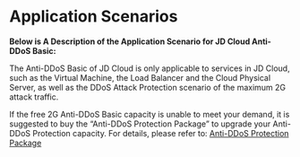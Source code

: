 # Application Scenarios

**Below is A Description of the Application Scenario for JD Cloud Anti-DDoS Basic:**

The Anti-DDoS Basic of JD Cloud is only applicable to services in JD Cloud, such as the Virtual Machine, the Load Balancer and the Cloud Physical Server, as well as the DDoS Attack Protection scenario of the maximum 2G attack traffic.

If the free 2G Anti-DDoS Basic capacity is unable to meet your demand, it is suggested to buy the “Anti-DDoS Protection Package” to upgrade your Anti-DDoS Protection capacity. For details, please refer to: [Anti-DDoS Protection Package](https://www.jdcloud.com/products/anti-ddos-protection-package)


